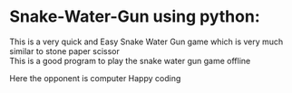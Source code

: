 # Snake-Water-Gun using python:
This is a very quick and Easy Snake Water Gun game which is very much similar to stone paper scissor <br>
This is a good program to play the snake water gun game offline

Here the opponent is computer
Happy coding
